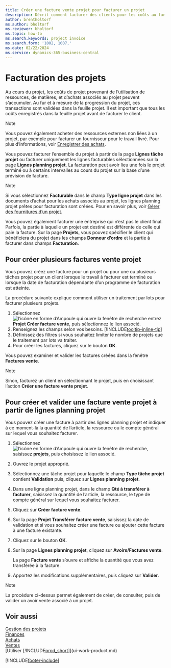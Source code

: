 ```yaml
---
title: Créer une facture vente projet pour facturer un projet
description: Décrit comment facturer des clients pour les coûts au fur et à mesure de l’avancée du projet et des coûts accumulés.
author: brentholtorf
ms.author: bholtorf
ms.reviewer: bholtorf
ms.topic: how-to
ms.search.keywords: project invoice
ms.search.form: '1002, 1007,'
ms.date: 02/22/2024
ms.service: dynamics-365-business-central
---
```

# Facturation des projets

Au cours du projet, les coûts de projet provenant de l’utilisation de ressources, de matières, et d’achats associés au projet peuvent s’accumuler. Au fur et à mesure de la progression du projet, ces transactions sont validées dans la feuille projet. Il est important que tous les coûts enregistrés dans la feuille projet avant de facturer le client.

> [!NOTE]
> Vous pouvez également acheter des ressources externes non liées à un projet, par exemple pour facturer un fournisseur pour le travail livré. Pour plus d’informations, voir [Enregistrer des achats](purchasing-how-record-purchases.md).

Vous pouvez facturer l’ensemble du projet à partir de la page **Lignes tâche projet** ou facturer uniquement les lignes facturables sélectionnées sur la page **Lignes planning projet**. La facturation peut avoir lieu une fois le projet terminé ou à certains intervalles au cours du projet sur la base d’une prévision de facture.

> [!NOTE]  
> Si vous sélectionnez **Facturable** dans le champ **Type ligne projet** dans les documents d’achat pour les achats associés au projet, les lignes planning projet prêtes pour facturation sont créées. Pour en savoir plus, voir [Gérer des fournitures d’un projet](projects-how-manage-project-supplies.md).

Vous pouvez également facturer une entreprise qui n’est pas le client final. Parfois, la partie à laquelle un projet est destiné est différente de celle qui paie la facture. Sur la page **Projets**, vous pouvez spécifier le client qui bénéficiera du projet dans les champs **Donneur d’ordre** et la partie à facturer dans champs **Facturation**.

## Pour créer plusieurs factures vente projet

Vous pouvez créez une facture pour un projet ou pour une ou plusieurs tâches projet pour un client lorsque le travail à facturer est terminé ou lorsque la date de facturation dépendante d’un programme de facturation est atteinte.

La procédure suivante explique comment utiliser un traitement par lots pour facturer plusieurs projets.  

1. Sélectionnez ![l’icône en forme d’Ampoule qui ouvre la fenêtre de recherche](media/ui-search/search_small.png "Dites-moi ce que vous voulez faire") entrez **Projet Créer facture vente**, puis sélectionnez le lien associé.  
2. Renseignez les champs selon vos besoins. [!INCLUDE[tooltip-inline-tip](includes/tooltip-inline-tip_md.md)]
3. Définissez des filtres si vous souhaitez limiter le nombre de projets que le traitement par lots va traiter.
4. Pour créer les factures, cliquez sur le bouton **OK**.  

Vous pouvez examiner et valider les factures créées dans la fenêtre **Factures vente**.

> [!NOTE]
> Sinon, facturez un client en sélectionnant le projet, puis en choisissant l’action **Créer une facture vente projet**. 

## Pour créer et valider une facture vente projet à partir de lignes planning projet

Vous pouvez créer une facture à partir des lignes planning projet et indiquer à ce moment-là la quantité de l’article, la ressource ou le compte général sur lequel vous souhaitez facturer.

1. Sélectionnez ![l’icône en forme d’Ampoule qui ouvre la fenêtre de recherche](media/ui-search/search_small.png "Dites-moi ce que vous voulez faire"), saisissez **projets**, puis choisissez le lien associé.
2. Ouvrez le projet approprié.
3. Sélectionnez une tâche projet pour laquelle le champ **Type tâche projet** contient **Validation** puis, cliquez sur **Lignes planning projet**.  
4. Dans une ligne planning projet, dans le champ **Qté à transférer à facturer**, saisissez la quantité de l’article, la ressource, le type de compte général sur lequel vous souhaitez facturer.  
5. Cliquez sur **Créer facture vente**.
6. Sur la page **Projet Transférer facture vente**, saisissez la date de validation et si vous souhaitez créer une facture ou ajouter cette facture à une facture existante.
7. Cliquez sur le bouton **OK**.  
8. Sur la page **Lignes planning projet**, cliquez sur **Avoirs/Factures vente**.

    La page **Facture vente** s’ouvre et affiche la quantité que vous avez transférée à la facture.
9. Apportez les modifications supplémentaires, puis cliquez sur **Valider**.

> [!NOTE]  
> La procédure ci-dessus permet également de créer, de consulter, puis de valider un avoir vente associé à un projet.

## Voir aussi

[Gestion des projets](projects-manage-projects.md)  
[Finances](finance.md)  
[Achats](purchasing-manage-purchasing.md)  
[Ventes](sales-manage-sales.md)  
[Utiliser [!INCLUDE[prod_short](includes/prod_short.md)]](ui-work-product.md)  

[!INCLUDE[footer-include](includes/footer-banner.md)]
